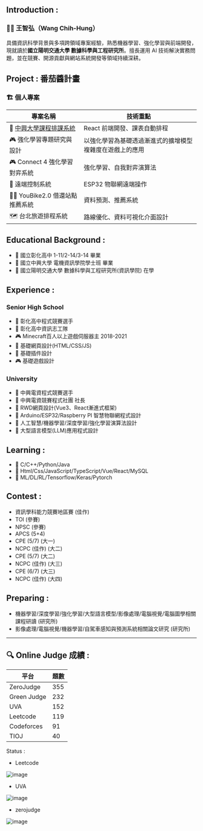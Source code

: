 ## Introduction :
### 👨‍💻 王智弘（Wang Chih-Hung）

具備資訊科學背景與多項跨領域專案經驗，熟悉機器學習、強化學習與前端開發，現就讀於**國立陽明交通大學 數據科學與工程研究所**。擅長運用 AI 技術解決實務問題，並在競賽、開源貢獻與網站系統開發等領域持續深耕。

## Project : 番茄醬計畫

### 🏗️ 個人專案

| 專案名稱                                            | 技術重點                            |
| ----------------------------------------------- | ------------------------------- |
| 🔗 [中興大學課程排課系統](https://nchuclass.axisflow.biz) | React 前端開發、課表自動排程               |
| 🎮 強化學習專題研究與設計                                  | 以強化學習為基礎透過漸進式的擴增模型複雜度在遊戲上的應用 |
| 🎮 Connect 4 強化學習對弈系統                           | 強化學習、自我對弈演算法                    |
| 📡 遠端控制系統                                       | ESP32 物聯網遠端操作                   |
| 🚴‍♂️ YouBike2.0 借還站點推薦系統                       | 資料預測、推薦系統                       |
| 🗺️ 台北旅遊排程系統                                    | 路線優化、資料可視化介面設計                  |


## Educational Background :                                                      
- 🥇 國立彰化高中 1-11/2-14/3-14 畢業                                               
- 🥇 國立中興大學 電機資訊學院學士班 畢業
- 🥇 國立陽明交通大學 數據科學與工程研究所(資訊學院) 在學

## Experience :

### Senior High School
- 🥉 彰化高中程式競賽選手
- 🥇 彰化高中資訊志工隊
- 🎮 Minecraft百人以上遊戲伺服器主 2018-2021
- 📄 基礎網頁設計(HTML/CSS/JS)
- 💼 基礎插件設計
- 🎮 基礎遊戲設計

  
### University
- 🥉 中興電資程式競賽選手
- 🥇 中興電資競賽程式社團 社長
- 📄 RWD網頁設計(Vue3、React漸進式框架)
- 💼 Arduino/ESP32/Raspberry PI 智慧物聯網程式設計
- 💼 人工智慧/機器學習/深度學習/強化學習演算法設計
- 💼 大型語言模型(LLM)應用程式設計


## Learning : 
- 🌱 C/C++/Python/Java
- 🌱 Html/Css/JavaScript/TypeScript/Vue/React/MySQL
- 🌱 ML/DL/RL/Tensorflow/Keras/Pytorch



## Contest :
- 資訊學科能力競賽地區賽 (佳作)
- TOI  (參賽)
- NPSC (參賽)
- APCS (5+4) 
- CPE  (5/7)  (大一)
- NCPC (佳作) (大二)
- CPE  (5/7)  (大二)
- NCPC (佳作) (大三)
- CPE  (6/7)  (大三)
- NCPC (佳作) (大四)
  
## Preparing :
- 機器學習/深度學習/強化學習/大型語言模型/影像處理/電腦視覺/電腦圖學相關課程研讀 (研究所)
- 影像處理/電腦視覺/機器學習/自駕車感知與預測系統相關論文研究 (研究所)
  
---

## 🔍 Online Judge 成績 :

| 平台          | 題數  |
| ----------- | --- |
| ZeroJudge   | 355 |
| Green Judge | 232 |
| UVA         | 152 |
| Leetcode    | 119 |
| Codeforces  | 91  |
| TIOJ        | 40  |

Status :
- Leetcode

![image](https://github.com/user-attachments/assets/9f76cf93-3d50-4862-a48a-1f63e9469889)

- UVA

![image](https://user-images.githubusercontent.com/59413200/184604286-b5d386a7-4980-4065-8a5a-e5d6ca8956b9.png)

- zerojudge

![image](https://user-images.githubusercontent.com/59413200/184604656-e0c1ae4b-47eb-4329-969c-7bc74a7e7467.png)

